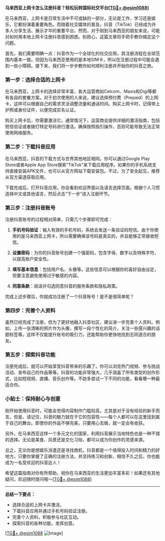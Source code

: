 **马来西亚上网卡怎么注册抖音？轻松玩转国际社交平台[[TG💪+ @esim1088](https://t.me/s/esim1088)]**

在马来西亚，上网卡是日常生活中不可或缺的一部分，无论是工作、学习还是娱乐，它都扮演着重要角色。而随着社交媒体的普及，抖音（TikTok）已经成为许多人分享生活、展示才华的重要平台。然而，对于刚到马来西亚的朋友来说，可能对如何用本地上网卡注册抖音感到困惑。别担心，这篇文章将手把手教你搞定这个问题。

首先，我们需要明确一点：抖音作为一个全球化的社交应用，其注册流程在全球范围内基本一致。但因为马来西亚使用的是本地SIM卡，所以在注册过程中可能会遇到一些小障碍。接下来，我们将一步步教你如何顺利注册并开始你的抖音之旅。

### 第一步：选择合适的上网卡

在马来西亚，上网卡的选择非常丰富，各大运营商如Celcom、Maxis和Digi等都有各自的套餐方案。对于初次使用的人来说，建议选择预付费（Prepaid）的上网卡，这样可以根据自己的需求灵活调整流量和通话时间。购买上网卡时，记得带上护照或身份证件，以便完成实名认证。

购买上网卡后，你需要激活它。通常情况下，运营商会提供详细的激活指南，包括短信验证或者拨打特定号码进行激活。确保按照指引操作，否则可能导致无法正常使用网络服务。

### 第二步：下载抖音应用

在马来西亚，抖音的下载方式与世界其他地区相同。你可以通过Google Play Store或者Apple App Store搜索“TikTok”来下载应用程序。如果你的手机系统支持直接安装APK文件，也可以从官方网站下载安装包。不过，为了安全起见，推荐从官方渠道获取应用。

下载完成后，打开抖音应用，你会看到欢迎界面以及语言选择页面。根据个人习惯选择中文或其他语言，然后点击“下一步”进入注册环节。

### 第三步：注册抖音账号

注册抖音账号的过程相对简单，只需几个步骤即可完成：

1. **手机号码验证**：输入有效的手机号码，系统会发送一条验证码短信。由于你使用的是马来西亚上网卡，所以需要确保该号码是真实的，并且能够正常接收短信。
   
2. **设置密码**：为你的抖音账号创建一个强密码，包含字母、数字以及特殊字符，以提高账户安全性。

3. **填写基本信息**：包括用户名、头像等。这些信息可以根据你的喜好自由设定，但要注意避免使用过于敏感的内容。

4. **同意条款**：阅读并勾选同意抖音的服务条款和隐私政策。

完成上述步骤后，你就成功注册了一个抖音账号！是不是很简单呢？

### 第四步：完善个人资料

虽然已经完成了注册，但为了更好地融入抖音社区，建议进一步完善个人资料。例如，上传一张清晰的照片作为头像，撰写一段个性化的简介，关注一些感兴趣的话题标签等。这样不仅能提升账号的吸引力，还能帮助你更快地找到志同道合的朋友。

### 第五步：探索抖音功能

注册完成后，就可以开始享受抖音带来的乐趣了。你可以浏览热门视频、参与挑战活动、发布自己的作品等等。抖音的功能非常强大，几乎涵盖了所有类型的创作形式，比如短视频、直播、音乐创作等。不妨多尝试一下不同的功能，看看哪一种最适合你。

### 小贴士：保持耐心与创意

刚开始使用抖音时，可能会觉得内容制作门槛较高，尤其是对于没有经验的新手而言。但是，请记住，抖音的魅力就在于它的包容性——每个人都可以在这里找到属于自己的舞台。即使你的作品不够完美，只要用心去做，就一定会有收获。

另外，在马来西亚这样一个多元文化的国家，利用抖音展示当地特色也是一种不错的选择。无论是美食、风景还是文化习俗，都可以成为你创作的灵感来源。

总之，无论你是想娱乐消遣还是寻找商机，抖音都是一个值得投入时间和精力的好地方。只要你掌握了正确的注册方法，并坚持练习和创新，相信不久之后，你也能成为一名受欢迎的抖音达人！

希望这篇指南对你有所帮助，祝你在马来西亚的生活更加丰富多彩！如果还有其他疑问，欢迎随时提问哦～[[TG💪+ @esim1088](https://t.me/s/esim1088)]

---

**总结一下要点：**
- 选择合适的上网卡并激活。
- 下载抖音应用并通过手机号码验证注册。
- 完善个人资料，积极参与社区互动。
- 探索抖音的各种功能，发挥创意。

[[TG💪+ @esim1088](https://t.me/s/esim1088) ![Image](https://i.postimg.cc/4NQfJmqS/Snipaste-2025-05-13-00-14-12.png)]